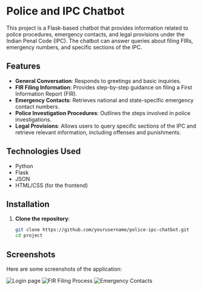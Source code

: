 # Police and IPC Chatbot

This project is a Flask-based chatbot that provides information related to police procedures, emergency contacts, and legal provisions under the Indian Penal Code (IPC). The chatbot can answer queries about filing FIRs, emergency numbers, and specific sections of the IPC.

## Features

- **General Conversation**: Responds to greetings and basic inquiries.
- **FIR Filing Information**: Provides step-by-step guidance on filing a First Information Report (FIR).
- **Emergency Contacts**: Retrieves national and state-specific emergency contact numbers.
- **Police Investigation Procedures**: Outlines the steps involved in police investigations.
- **Legal Provisions**: Allows users to query specific sections of the IPC and retrieve relevant information, including offenses and punishments.

## Technologies Used

- Python
- Flask
- JSON
- HTML/CSS (for the frontend)

## Installation

1. **Clone the repository**:
   ```bash
   git clone https://github.com/yourusername/police-ipc-chatbot.git
   cd project

## Screenshots

Here are some screenshots of the application:

![Login page](static/loginpage.png)
![FIR Filing Process](images/fir_filing.png)
![Emergency Contacts](images/emergency_contacts.png)
